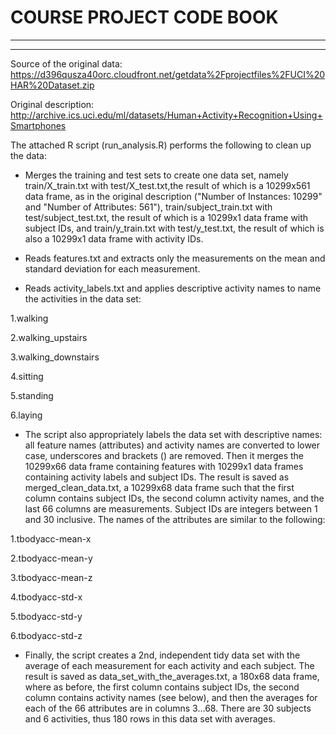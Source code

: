 # COURSE PROJECT CODE BOOK
________________________________________________________
________________________________________________________
Source of the original data: https://d396qusza40orc.cloudfront.net/getdata%2Fprojectfiles%2FUCI%20HAR%20Dataset.zip

Original description: http://archive.ics.uci.edu/ml/datasets/Human+Activity+Recognition+Using+Smartphones

The attached R script (run_analysis.R) performs the following to clean up the data:

*  Merges the training and test sets to create one data set, namely train/X_train.txt with test/X_test.txt,the result of which
is a 10299x561 data frame, as in the original description ("Number of Instances: 10299" and "Number of Attributes: 561"),
train/subject_train.txt with test/subject_test.txt, the result of which is a 10299x1 data frame with subject IDs, 
and train/y_train.txt with test/y_test.txt, the result of which is also a 10299x1 data frame with activity IDs.  

* Reads features.txt and extracts only the measurements on the mean and standard deviation for each measurement. 

* Reads activity_labels.txt and applies descriptive activity names to name the activities in the data set:  



1.walking  

2.walking_upstairs  

3.walking_downstairs  

4.sitting  

5.standing  

6.laying  


* The script also appropriately labels the data set with descriptive names: all feature names (attributes) and activity
names are converted to lower case, underscores and brackets () are removed. Then it merges the 10299x66 data frame containing
features with 10299x1 data frames containing activity labels and subject IDs. The result is saved as merged_clean_data.txt,
a 10299x68 data frame such that the first column contains subject IDs, the second column activity names, and the last
66 columns are measurements. Subject IDs are integers between 1 and 30 inclusive. The names of the attributes are similar
to the following:


1.tbodyacc-mean-x  

2.tbodyacc-mean-y  

3.tbodyacc-mean-z  

4.tbodyacc-std-x  

5.tbodyacc-std-y  

6.tbodyacc-std-z  



*  Finally, the script creates a 2nd, independent tidy data set with the average of each measurement for each activity and 
each subject. The result is saved as data_set_with_the_averages.txt, a 180x68 data frame, where as before, the first column 
contains subject IDs, the second column contains activity names (see below), and then the averages for each of the 66 
attributes are in columns 3...68. There are 30 subjects and 6 activities, thus 180 rows in this data set with averages.


